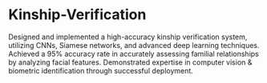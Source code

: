 # Kinship-Verification
Designed and implemented a high-accuracy kinship verification system, utilizing CNNs, Siamese networks, and advanced deep learning techniques.  Achieved a 95% accuracy rate in accurately assessing familial relationships by analyzing facial features. Demonstrated expertise in computer vision &amp;  biometric identification through successful deployment.
